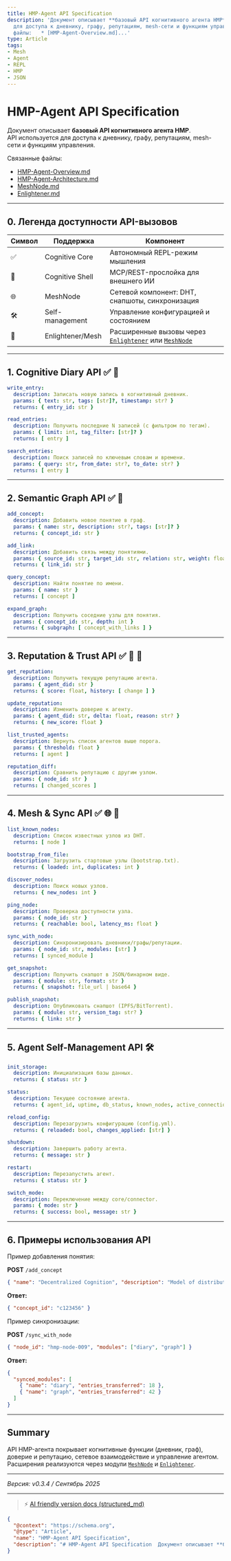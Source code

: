 ```yaml
---
title: HMP-Agent API Specification
description: 'Документ описывает **базовый API когнитивного агента HMP**.   API используется
  для доступа к дневнику, графу, репутациям, mesh-сети и функциям управления.  Связанные
  файлы:   * [HMP-Agent-Overview.md]...'
type: Article
tags:
- Mesh
- Agent
- REPL
- HMP
- JSON
---
```


# HMP-Agent API Specification

Документ описывает **базовый API когнитивного агента HMP**.  
API используется для доступа к дневнику, графу, репутациям, mesh-сети и функциям управления.

Связанные файлы:  
* [HMP-Agent-Overview.md](./HMP-Agent-Overview.md)  
* [HMP-Agent-Architecture.md](./HMP-Agent-Architecture.md)  
* [MeshNode.md](./MeshNode.md)  
* [Enlightener.md](./Enlightener.md)  

---

## 0. Легенда доступности API-вызовов

| Символ | Поддержка         | Компонент                                       |
| ------ | ----------------- | ----------------------------------------------- |
| ✅      | Cognitive Core    | Автономный REPL-режим мышления                  |
| 🔌     | Cognitive Shell   | MCP/REST-прослойка для внешнего ИИ              |
| 🌐     | MeshNode          | Сетевой компонент: DHT, снапшоты, синхронизация |
| 🛠️    | Self-management   | Управление конфигурацией и состоянием           |
| 🧩    | Enlightener/Mesh   | Расширенные вызовы через [`Enlightener`](./Enlightener.md) или [`MeshNode`](./MeshNode.md) |

---

## 1. Cognitive Diary API ✅ 🔌

```yaml
write_entry:
  description: Записать новую запись в когнитивный дневник.
  params: { text: str, tags: [str]?, timestamp: str? }
  returns: { entry_id: str }
````

```yaml
read_entries:
  description: Получить последние N записей (с фильтром по тегам).
  params: { limit: int, tag_filter: [str]? }
  returns: [ entry ]
```

```yaml
search_entries:
  description: Поиск записей по ключевым словам и времени.
  params: { query: str, from_date: str?, to_date: str? }
  returns: [ entry ]
```

---

## 2. Semantic Graph API ✅ 🔌

```yaml
add_concept:
  description: Добавить новое понятие в граф.
  params: { name: str, description: str?, tags: [str]? }
  returns: { concept_id: str }
```

```yaml
add_link:
  description: Добавить связь между понятиями.
  params: { source_id: str, target_id: str, relation: str, weight: float? }
  returns: { link_id: str }
```

```yaml
query_concept:
  description: Найти понятие по имени.
  params: { name: str }
  returns: [ concept ]
```

```yaml
expand_graph:
  description: Получить соседние узлы для понятия.
  params: { concept_id: str, depth: int }
  returns: { subgraph: [ concept_with_links ] }
```

---

## 3. Reputation & Trust API ✅ 🔌 🧩

```yaml
get_reputation:
  description: Получить текущую репутацию агента.
  params: { agent_did: str }
  returns: { score: float, history: [ change ] }
```

```yaml
update_reputation:
  description: Изменить доверие к агенту.
  params: { agent_did: str, delta: float, reason: str? }
  returns: { new_score: float }
```

```yaml
list_trusted_agents:
  description: Вернуть список агентов выше порога.
  params: { threshold: float }
  returns: [ agent ]
```

```yaml
reputation_diff:
  description: Сравнить репутацию с другим узлом.
  params: { node_id: str }
  returns: [ changed_scores ]
```

---

## 4. Mesh & Sync API ✅ 🌐 🧩

```yaml
list_known_nodes:
  description: Список известных узлов из DHT.
  returns: [ node ]
```

```yaml
bootstrap_from_file:
  description: Загрузить стартовые узлы (bootstrap.txt).
  returns: { loaded: int, duplicates: int }
```

```yaml
discover_nodes:
  description: Поиск новых узлов.
  returns: { new_nodes: int }
```

```yaml
ping_node:
  description: Проверка доступности узла.
  params: { node_id: str }
  returns: { reachable: bool, latency_ms: float }
```

```yaml
sync_with_node:
  description: Синхронизировать дневники/графы/репутации.
  params: { node_id: str, modules: [str] }
  returns: [ synced_module ]
```

```yaml
get_snapshot:
  description: Получить снапшот в JSON/бинарном виде.
  params: { module: str, format: str }
  returns: { snapshot: file_url | base64 }
```

```yaml
publish_snapshot:
  description: Опубликовать снапшот (IPFS/BitTorrent).
  params: { module: str, version_tag: str? }
  returns: { link: str }
```

---

## 5. Agent Self-Management API 🛠️

```yaml
init_storage:
  description: Инициализация базы данных.
  returns: { status: str }
```

```yaml
status:
  description: Текущее состояние агента.
  returns: { agent_id, uptime, db_status, known_nodes, active_connections, last_sync }
```

```yaml
reload_config:
  description: Перезагрузить конфигурацию (config.yml).
  returns: { reloaded: bool, changes_applied: [str] }
```

```yaml
shutdown:
  description: Завершить работу агента.
  returns: { message: str }
```

```yaml
restart:
  description: Перезапустить агент.
  returns: { status: str }
```

```yaml
switch_mode:
  description: Переключение между core/connector.
  params: { mode: str }
  returns: { success: bool, message: str }
```

---

## 6. Примеры использования API

Пример добавления понятия:

**POST** `/add_concept`

```json
{ "name": "Decentralized Cognition", "description": "Model of distributed thinking across agents" }
```

**Ответ:**

```json
{ "concept_id": "c123456" }
```

Пример синхронизации:

**POST** `/sync_with_node`

```json
{ "node_id": "hmp-node-009", "modules": ["diary", "graph"] }
```

**Ответ:**

```json
{
  "synced_modules": [
    { "name": "diary", "entries_transferred": 18 },
    { "name": "graph", "entries_transferred": 42 }
  ]
}
```

---

## Summary

API HMP-агента покрывает когнитивные функции (дневник, граф), доверие и репутацию, сетевое взаимодействие и управление агентом.
Расширения реализуются через модули [`MeshNode`](./MeshNode.md) и [`Enlightener`](./Enlightener.md).

---

*Версия: v0.3.4 / Сентябрь 2025*


---
> ⚡ [AI friendly version docs (structured_md)](../index.md)


```json
{
  "@context": "https://schema.org",
  "@type": "Article",
  "name": "HMP-Agent API Specification",
  "description": "# HMP-Agent API Specification  Документ описывает **базовый API когнитивного агента HMP**.   API исп..."
}
```
